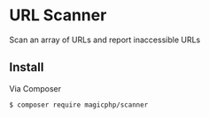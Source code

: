 # URL Scanner

Scan an array of URLs and report inaccessible URLs

## Install

Via Composer

``` bash
$ composer require magicphp/scanner
```